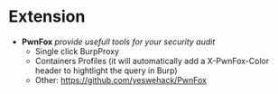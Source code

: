 # Extension

* **PwnFox** _provide usefull tools for your security audit_
  * Single click BurpProxy
  * Containers Profiles (it will automatically add a X-PwnFox-Color header to hightlight the query in Burp)
  * Other: https://github.com/yeswehack/PwnFox

